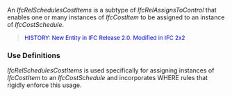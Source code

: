 ﻿An _IfcRelSchedulesCostItems_ is a subtype of _IfcRelAssignsToControl_ that enables one or many instances of _IfcCostItem_ to be assigned to an instance of _IfcCostSchedule_.

> <font color="#0000FF" size="-1">HISTORY: New Entity in IFC
		Release 2.0. Modified in IFC 2x2</font>

### Use Definitions
_IfcRelSchedulesCostItems_ is used specifically for assigning instances of _IfcCostItem_ to an _IfcCostSchedule_ and incorporates WHERE rules that rigidly enforce this usage.
